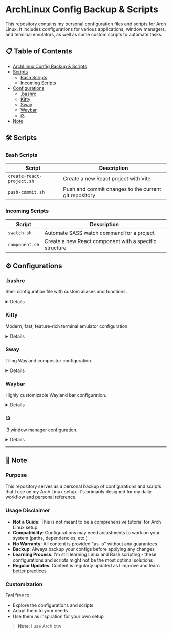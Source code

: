 # ArchLinux Config Backup & Scripts

This repository contains my personal configuration files and scripts for Arch Linux. It includes configurations for various applications, window managers, and terminal emulators, as well as some custom scripts to automate tasks.

## 📋 Table of Contents

- [ArchLinux Config Backup & Scripts](#archlinux-config-backup--scripts)
- [Scripts](#scripts)
  - [Bash Scripts](#bash-scripts)
  - [Incoming Scripts](#incoming-scripts)
- [Configurations](#configurations)
  - [.bashrc](#bashrc)
  - [Kitty](#kitty)
  - [Sway](#sway)
  - [Waybar](#waybar)
  - [i3](#i3)
- [Note](#-note)

## 🛠️ Scripts

### Bash Scripts

| Script                    | Description                                           |
| ------------------------- | ----------------------------------------------------- |
| `create-react-project.sh` | Create a new React project with Vite                  |
| `push-commit.sh`          | Push and commit changes to the current git repository |

### Incoming Scripts

| Script         | Description                                            |
| -------------- | ------------------------------------------------------ |
| `swatch.sh`    | Automate SASS watch command for a project              |
| `component.sh` | Create a new React component with a specific structure |

## ⚙️ Configurations

### .bashrc

Shell configuration file with custom aliases and functions.

<details>
<summary>Details</summary>

```bash
# .bashrc configuration
```

</details>

### Kitty

Modern, fast, feature-rich terminal emulator configuration.

<details>
<summary>Details</summary>

```bash
# Kitty terminal configuration
```

</details>

### Sway

Tiling Wayland compositor configuration.

<details>
<summary>Details</summary>

```bash
# Sway configuration
```

</details>

### Waybar

Highly customizable Wayland bar configuration.

<details>
<summary>Details</summary>

```bash
# Waybar configuration
```

</details>

### i3

i3 window manager configuration.

<details>
<summary>Details</summary>

```bash
# i3 configuration
```

</details>

---

## 📝 Note

### Purpose

This repository serves as a personal backup of configurations and scripts that I use on my Arch Linux setup. It's primarily designed for my daily workflow and personal reference.

### Usage Disclaimer

- **Not a Guide**: This is not meant to be a comprehensive tutorial for Arch Linux setup
- **Compatibility**: Configurations may need adjustments to work on your system (paths, dependencies, etc.)
- **No Warranty**: All content is provided "as-is" without any guarantees
- **Backup**: Always backup your configs before applying any changes
- **Learning Process**: I'm still learning Linux and Bash scripting - these configurations and scripts might not be the most optimal solutions
- **Regular Updates**: Content is regularly updated as I improve and learn better practices

### Customization

Feel free to:

- Explore the configurations and scripts
- Adapt them to your needs
- Use them as inspiration for your own setup

> **Note**: I use Arch btw
